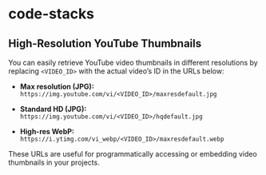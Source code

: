 # code-stacks

## High-Resolution YouTube Thumbnails

You can easily retrieve YouTube video thumbnails in different resolutions by replacing `<VIDEO_ID>` with the actual video’s ID in the URLs below:

- **Max resolution (JPG):**
  `https://img.youtube.com/vi/<VIDEO_ID>/maxresdefault.jpg`

- **Standard HD (JPG):**
  `https://img.youtube.com/vi/<VIDEO_ID>/hqdefault.jpg`

- **High-res WebP:**
  `https://i.ytimg.com/vi_webp/<VIDEO_ID>/maxresdefault.webp`

These URLs are useful for programmatically accessing or embedding video thumbnails in your projects.